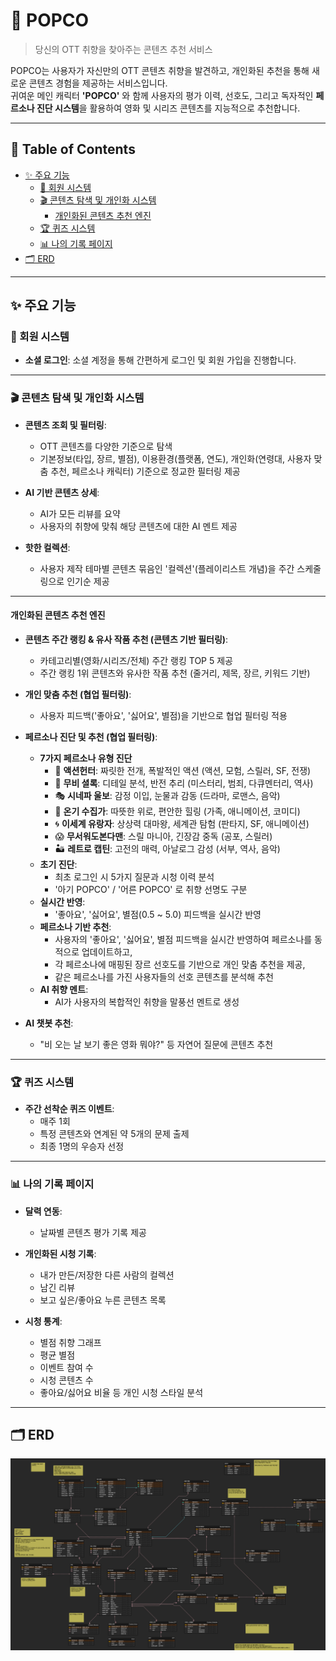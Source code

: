 # 🍿 POPCO

> 당신의 OTT 취향을 찾아주는 콘텐츠 추천 서비스

POPCO는 사용자가 자신만의 OTT 콘텐츠 취향을 발견하고, 개인화된 추천을 통해 새로운 콘텐츠 경험을 제공하는 서비스입니다.  
귀여운 메인 캐릭터 **'POPCO'** 와 함께 사용자의 평가 이력, 선호도, 그리고 독자적인 **페르소나 진단 시스템**을 활용하여 영화 및 시리즈 콘텐츠를 지능적으로 추천합니다.

---

## 📌 Table of Contents

- [✨ 주요 기능](#-주요-기능)
    - [👥 회원 시스템](#-회원-시스템)
    - [🎬 콘텐츠 탐색 및 개인화 시스템](#-콘텐츠-탐색-및-개인화-시스템)
        - [개인화된 콘텐츠 추천 엔진](#개인화된-콘텐츠-추천-엔진)
    - [🏆 퀴즈 시스템](#-퀴즈-시스템)
    - [📊 나의 기록 페이지](#-나의-기록-페이지)
- [🗂 ERD](#-erd)

---

## ✨ 주요 기능

### 👥 회원 시스템

- **소셜 로그인**: 소셜 계정을 통해 간편하게 로그인 및 회원 가입을 진행합니다.

---

### 🎬 콘텐츠 탐색 및 개인화 시스템

- **콘텐츠 조회 및 필터링**:
    - OTT 콘텐츠를 다양한 기준으로 탐색
    - 기본정보(타입, 장르, 별점), 이용환경(플랫폼, 연도), 개인화(연령대, 사용자 맞춤 추천, 페르소나 캐릭터) 기준으로 정교한 필터링 제공

- **AI 기반 콘텐츠 상세**:
    - AI가 모든 리뷰를 요약
    - 사용자의 취향에 맞춰 해당 콘텐츠에 대한 AI 멘트 제공

- **핫한 컬렉션**:
    - 사용자 제작 테마별 콘텐츠 묶음인 '컬렉션'(플레이리스트 개념)을 주간 스케줄링으로 인기순 제공

---

#### 개인화된 콘텐츠 추천 엔진

- **콘텐츠 주간 랭킹 & 유사 작품 추천 (콘텐츠 기반 필터링)**:
    - 카테고리별(영화/시리즈/전체) 주간 랭킹 TOP 5 제공
    - 주간 랭킹 1위 콘텐츠와 유사한 작품 추천 (줄거리, 제목, 장르, 키워드 기반)

- **개인 맞춤 추천 (협업 필터링)**:
    - 사용자 피드백('좋아요', '싫어요', 별점)을 기반으로 협업 필터링 적용

- **페르소나 진단 및 추천 (협업 필터링)**:
    - **7가지 페르소나 유형 진단**
        - 🎢 **액션헌터**: 짜릿한 전개, 폭발적인 액션 (액션, 모험, 스릴러, SF, 전쟁)
        - 🧠 **무비 셜록**: 디테일 분석, 반전 추리 (미스터리, 범죄, 다큐멘터리, 역사)
        - 🎭 **시네파 울보**: 감정 이입, 눈물과 감동 (드라마, 로맨스, 음악)
        - 🧸 **온기 수집가**: 따뜻한 위로, 편안한 힐링 (가족, 애니메이션, 코미디)
        - 🌀 **이세계 유랑자**: 상상력 대마왕, 세계관 탐험 (판타지, SF, 애니메이션)
        - 😱 **무서워도본다맨**: 스릴 마니아, 긴장감 중독 (공포, 스릴러)
        - 🏜️ **레트로 캡틴**: 고전의 매력, 아날로그 감성 (서부, 역사, 음악)
    - **초기 진단**:
        - 최초 로그인 시 5가지 질문과 시청 이력 분석
        - '아기 POPCO' / '어른 POPCO' 로 취향 선명도 구분
    - **실시간 반영**:
        - '좋아요', '싫어요', 별점(0.5 ~ 5.0) 피드백을 실시간 반영
    - **페르소나 기반 추천**:
        - 사용자의 '좋아요', '싫어요', 별점 피드백을 실시간 반영하여 페르소나를 동적으로 업데이트하고,
        - 각 페르소나에 매핑된 장르 선호도를 기반으로 개인 맞춤 추천을 제공,
        - 같은 페르소나를 가진 사용자들의 선호 콘텐츠를 분석해 추천
    - **AI 취향 멘트**:
      - AI가 사용자의 복합적인 취향을 말풍선 멘트로 생성
- **AI 챗봇 추천**:
  - "비 오는 날 보기 좋은 영화 뭐야?" 등 자연어 질문에 콘텐츠 추천

---

### 🏆 퀴즈 시스템

- **주간 선착순 퀴즈 이벤트**:
    - 매주 1회
    - 특정 콘텐츠와 연계된 약 5개의 문제 출제
    - 최종 1명의 우승자 선정

---

### 📊 나의 기록 페이지

- **달력 연동**:
    - 날짜별 콘텐츠 평가 기록 제공

- **개인화된 시청 기록**:
    - 내가 만든/저장한 다른 사람의 컬렉션
    - 남긴 리뷰
    - 보고 싶은/좋아요 누른 콘텐츠 목록

- **시청 통계**:
    - 별점 취향 그래프
    - 평균 별점
    - 이벤트 참여 수
    - 시청 콘텐츠 수
    - 좋아요/싫어요 비율 등 개인 시청 스타일 분석

---

## 🗂 ERD

![ERD](./img/ERD.png)
